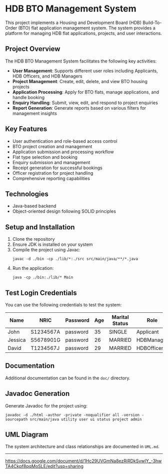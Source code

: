 # HDB BTO Management System

This project implements a Housing and Development Board (HDB) Build-To-Order (BTO) flat application management system. The system provides a platform for managing HDB flat applications, projects, and user interactions.

## Project Overview

The HDB BTO Management System facilitates the following key activities:

- **User Management**: Supports different user roles including Applicants, HDB Officers, and HDB Managers
- **Project Management**: Create, edit, delete, and view BTO housing projects
- **Application Processing**: Apply for BTO flats, manage applications, and handle booking
- **Enquiry Handling**: Submit, view, edit, and respond to project enquiries
- **Report Generation**: Generate reports based on various filters for management insights

## Key Features

- User authentication and role-based access control
- BTO project creation and management
- Application submission and processing workflow
- Flat type selection and booking
- Enquiry submission and management
- Receipt generation for successful bookings
- Officer registration for project handling
- Comprehensive reporting capabilities

## Technologies

- Java-based backend
- Object-oriented design following SOLID principles

## Setup and Installation

1. Clone the repository
2. Ensure JDK is installed on your system
3. Compile the project using Javac:
   ```
   javac -d ./bin -cp ./lib/*:./src src/main/java/**/*.java
   ```
4. Run the application:
   ```
   java -cp ./bin:./lib/* Main
   ```

## Test Login Credentials

You can use the following credentials to test the system:

|Name     | NRIC      | Password    | Age | Marital Status | Role        |
|---------|-----------|-------------|-----|----------------|-------------|
|John     | S1234567A | password    | 35  | SINGLE         | Applicant   |
|Jessica  | S5678901G | password    | 26  | MARRIED        | HDBManager  |
|David    | T1234567J | password    | 29  | MARRIED        | HDBOfficer  |

## Documentation

Additional documentation can be found in the `doc/` directory.

## Javadoc Generation

Generate Javadoc for the project using:
```
javadoc -d ./html -author -private -noqualifier all -version -sourcepath src/main/java utility user ui status project admin
```

## UML Diagram

The system architecture and class relationships are documented in `UML.md`.

---

https://docs.google.com/document/d/1Hc29UVGmNa8ezRiRDkSvwIY_-3hwTA4Ckpf8pqMoSLE/edit?usp=sharing
